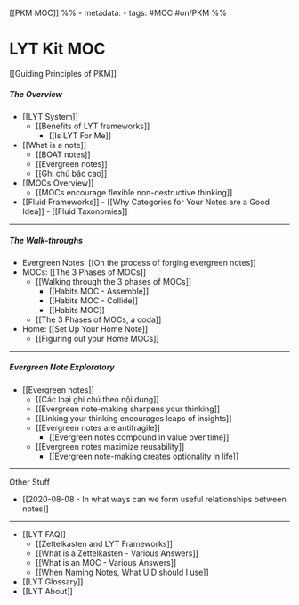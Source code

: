 [[PKM MOC]]
%% - metadata:
	- tags: #MOC #on/PKM %%
# LYT Kit MOC
[[Guiding Principles of PKM]]

##### The Overview
- [[LYT System]]
	- [[Benefits of LYT frameworks]] 
		- [[Is LYT For Me]]
- [[What is a note]]
	- [[BOAT notes]]
	- [[Evergreen notes]]
	- [[Ghi chú bậc cao]]
- [[MOCs Overview]]
	- [[MOCs encourage flexible non-destructive thinking]]
- [[Fluid Frameworks]]
		- [[Why Categories for Your Notes are a Good Idea]]
		- [[Fluid Taxonomies]]

---
##### The Walk-throughs
- Evergreen Notes: [[On the process of forging evergreen notes]]
- MOCs: [[The 3 Phases of MOCs]]
	- [[Walking through the 3 phases of MOCs]]
		- [[Habits MOC - Assemble]]
		- [[Habits MOC - Collide]]
		- [[Habits MOC]]
	- [[The 3 Phases of MOCs, a coda]]
- Home: [[Set Up Your Home Note]]
	- [[Figuring out your Home MOCs]]

---
##### Evergreen Note Exploratory
- [[Evergreen notes]]
	- [[Các loại ghi chú theo nội dung]]
	- [[Evergreen note-making sharpens your thinking]]
	- [[Linking your thinking encourages leaps of insights]]
	- [[Evergreen notes are antifragile]]
		- [[Evergreen notes compound in value over time]]
	- [[Evergreen notes maximize reusability]]
		- [[Evergreen note-making creates optionality in life]]

---
Other Stuff
- [[2020-08-08 - In what ways can we form useful relationships between notes]]

---
- [[LYT FAQ]]
	- [[Zettelkasten and LYT Frameworks]]
	- [[What is a Zettelkasten - Various Answers]]
	- [[What is an MOC - Various Answers]]
	- [[When Naming Notes, What UID should I use]]
- [[LYT Glossary]]
- [[LYT About]]
